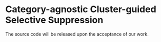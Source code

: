 # Category-agnostic Cluster-guided Selective Suppression

The source code will be released upon the acceptance of our work.
